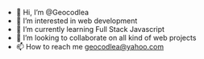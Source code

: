 - 👋 Hi, I’m @Geocodlea
- 👀 I’m interested in web development
- 🌱 I’m currently learning Full Stack Javascript
- 💞️ I’m looking to collaborate on all kind of web projects
- 📫 How to reach me geocodlea@yahoo.com

<!---
Geocodlea/Geocodlea is a ✨ special ✨ repository because its `README.md` (this file) appears on your GitHub profile.
You can click the Preview link to take a look at your changes.
--->
